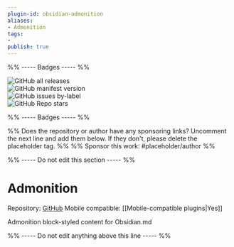 ```yaml
---
plugin-id: obsidian-admonition
aliases:
- Admonition
tags: 
- 
publish: true
---
```


%% ----- Badges ----- %%

![GitHub all releases](https://img.shields.io/github/downloads/valentine195/obsidian-admonition/total?color=573E7A&logo=github&style=for-the-badge)   
![GitHub manifest version](https://img.shields.io/github/manifest-json/v/valentine195/obsidian-admonition?color=573E7A&logo=github&style=for-the-badge)   
![GitHub issues by-label](https://img.shields.io/github/issues/valentine195/obsidian-admonition/help%20wanted?color=573E7A&logo=github&style=for-the-badge)   
![GitHub Repo stars](https://img.shields.io/github/stars/valentine195/obsidian-admonition?color=573E7A&logo=github&style=for-the-badge)

%% ----- Badges ----- %%

%% Does the repository or author have any sponsoring links? Uncomment the next line and add them below. If they don't, please delete the placeholder tag. %%
%% Sponsor this work: #placeholder/author %%

%% ----- Do not edit this section ----- %%

# Admonition

Repository: [GitHub](https://github.com/valentine195/obsidian-admonition)
Mobile compatible: [[Mobile-compatible plugins|Yes]]

Admonition block-styled content for Obsidian.md

%% ----- Do not edit anything above this line ----- %% 
